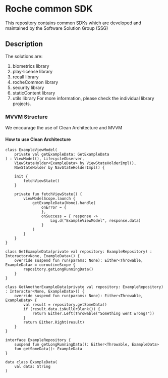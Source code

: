 # Roche common SDK

This repository contains common SDKs which are developed and maintained by the Software Solution Group (SSG)

## Description

The solutions are:
1. biometrics library
2. play-license library
3. recall library
4. rocheCommon library
5. security library
6. staticContent library
7. utils library
For more information, please check the individual library projects.

### MVVM Structure

We encourage the use of Clean Architecture and MVVM

#### How to use Clean Architecture

```
class ExampleViewModel(
    private val getExampleData: GetExampleData
) : ViewModel(), LifecycleObserver,
    ViewStateHolder<ExampleData> by ViewStateHolderImpl(),
    NavStateHolder by NavStateHolderImpl() {

    init {
        fetchViewState()
    }

    private fun fetchViewState() {
        viewModelScope.launch {
            getExampleData(None).handle(
                onError = {
                },
                onSuccess = { response ->
                    Log.d("ExampleViewModel", response.data)
                }
            )
        }
    }
}

class GetExampleData(private val repository: ExampleRepository) : Interactor<None, ExampleData>() {
    override suspend fun run(params: None): Either<Throwable, ExampleData> = coroutineScope {
        repository.getLongRunningData()
    }
}

class GetAnotherExampleData(private val repository: ExampleRepository) : Interactor<None, ExampleData>() {
    override suspend fun run(params: None): Either<Throwable, ExampleData> {
        val result = repository.getSomeData()
        if (result.data.isNullOrBlank()) {
            return Either.Left(Throwable("Something went wrong!"))
        }
        return Either.Right(result)
    }
}

interface ExampleRepository {
    suspend fun getLongRunningData(): Either<Throwable, ExampleData>
    fun getSomeData(): ExampleData
}

data class ExampleData(
    val data: String
)
```
